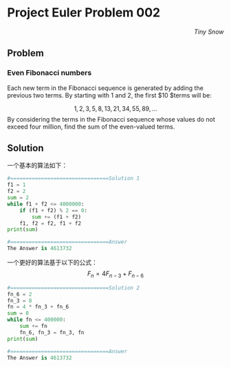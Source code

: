 # Project Euler	Problem 002

<p align="right"><i>Tiny Snow</i></p>



## Problem

### Even Fibonacci numbers

Each new term in the Fibonacci sequence is generated by adding the previous two terms. By starting with $1$ and $2$, the first $10 $terms will be:

$$
1, 2, 3, 5, 8, 13, 21, 34, 55, 89, ...
$$
By considering the terms in the Fibonacci sequence whose values do not exceed four million, find the sum of the even-valued terms.



## Solution

一个基本的算法如下：

```python
#================================Solution 1
f1 = 1
f2 = 2
sum = 2
while f1 + f2 <= 4000000:
    if (f1 + f2) % 2 == 0:
        sum += (f1 + f2)
    f1, f2 = f2, f1 + f2
print(sum)

#================================Answer
The Answer is 4613732
```

一个更好的算法基于以下的公式：
$$
F_n = 4F_{n-3} + F_{n-6}
$$

```python
#================================Solution 2
fn_6 = 2
fn_3 = 8
fn = 4 * fn_3 + fn_6
sum = 0
while fn <= 400000:
    sum += fn
    fn_6, fn_3 = fn_3, fn
print(sum)

#================================Answer
The Answer is 4613732
```

